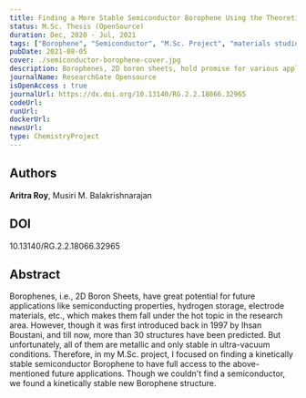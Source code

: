 ```yaml
---
title: Finding a More Stable Semiconductor Borophene Using the Theoretical Approach
status: M.Sc. Thesis (OpenSource)
duration: Dec, 2020 - Jul, 2021
tags: ["Borophene", "Semiconductor", "M.Sc. Project", "materials studio", "dft studies", "theoretical", "Completed"]
pubDate: 2021-08-05
cover: ./semiconductor-borophene-cover.jpg
description: Borophenes, 2D boron sheets, hold promise for various applications. Despite lacking a semiconductor form, our study discovered a stable new structure.
journalName: ResearchGate Opensource
isOpenAccess : true
journalUrl: https://dx.doi.org/10.13140/RG.2.2.18066.32965
codeUrl: 
runUrl: 
dockerUrl: 
newsUrl: 
type: ChemistryProject
---
```


## Authors
**Aritra Roy**, Musiri M. Balakrishnarajan

## DOI
10.13140/RG.2.2.18066.32965

## Abstract 
Borophenes, i.e., 2D Boron Sheets, have great potential for future applications like semiconducting properties, hydrogen storage, electrode materials, etc., which makes them fall under the hot topic in the research area. However, though it was first introduced back in 1997 by Ihsan Boustani, and till now, more than 30 structures have been predicted. But unfortunately, all of them are metallic and only stable in ultra-vacuum conditions. Therefore, in my M.Sc. project, I focused on finding a kinetically stable semiconductor Borophene to have full access to the above-mentioned future applications. Though we couldn't find a semiconductor, we found a kinetically stable new Borophene structure.
